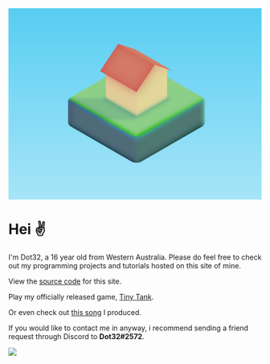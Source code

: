 <div style="background-image: linear-gradient(hsl(194, 85%, 65%), hsl(194, 85%, 81%));"><img src="sunrise somewhere.svg"></div>

# Hei ✌️ 
I'm Dot32, a 16 year old from Western Australia. Please do feel free to check out my programming projects and tutorials hosted on this site of mine.

View the [source code](https://github.com/Dot32IsCool/dot32-website-v4) for this site.

Play my officially released game, [Tiny Tank](https://dot32.itch.io/tiny-tank).

Or even check out [this song](https://soundcloud.com/dot32/journey-to-the-clouds) I produced.

If you would like to contact me in anyway, i recommend sending a friend request through Discord to **Dot32#2572**.

<img src="https://github-readme-stats.vercel.app/api/top-langs/?username=Dot32IsCool&layout=compact&langs_count=6">


